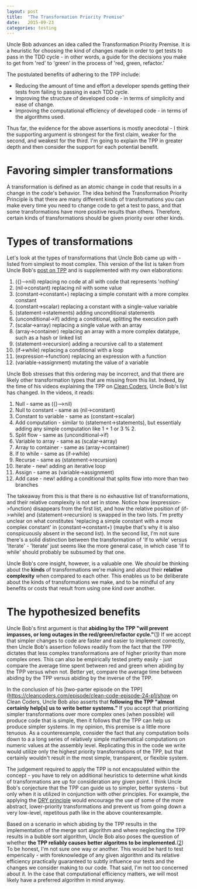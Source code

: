 ```yaml
---
layout: post
title:  "The Transformation Priority Premise"
date:   2015-09-23
categories: testing
---
```

Uncle Bob advances an idea called the Transformation Priority Premise. It is a heuristic for choosing the kind of changes made in order to get tests to pass in the TDD cycle - in other words, a guide for the decisions you make to get from 'red' to 'green' in the process of 'red, green, refactor.'

The postulated benefits of adhering to the TPP include:

- Reducing the amount of time and effort a developer spends getting their tests from failing to passing in each TDD cycle.
- Improving the structure of developed code - in terms of simplicity and ease of change.
- Improving the computational efficiency of developed code - in terms of the algorithms used.

Thus far, the evidence for the above assertions is mostly anecdotal - I think the supporting argument is strongest for the first claim, weaker for the second, and weakest for the third. I'm going to explain the TPP in greater depth and then consider the support for each potential benefit.

# Favoring simpler transformations

A transformation is defined as an atomic change in code that results in a change in the code's behavior. The idea behind the Transformation Priority Principle is that there are many different kinds of transformations you can make every time you need to change code to get a test to pass, and that some transformations have more positive results than others. Therefore, certain kinds of transformations should be given priority over other kinds.

# Types of transformations

Let's look at the types of transformations that Uncle Bob came up with - listed from simplest to most complex. This version of the list is taken from Uncle Bob's [post on TPP](http://blog.8thlight.com/uncle-bob/2013/05/27/TheTransformationPriorityPremise.html) and is supplemented with my own elaborations:

1. ({}–>nil) replacing no code at all with code that represents 'nothing'
2. (nil->constant) replacing nil with some value
3. (constant->constant+) replacing a simple constant with a more complex constant
4. (constant->scalar) replacing a constant with a single-value variable
5. (statement->statements) adding unconditional statements
6. (unconditional->if) adding a conditional, splitting the execution path
7. (scalar->array) replacing a single value with an array
8. (array->container) replacing an array with a more complex datatype, such as a hash or linked list
9. (statement->recursion) adding a recursive call to a statement
10. (if->while) replacing a conditional with a loop
11. (expression->function) replacing an expression with a function
12. (variable->assignment) mutating the value of a variable

Uncle Bob stresses that this ordering may be incorrect, and that there are likely other transformation types that are missing from this list. Indeed, by the time of his videos explaining the TPP on [Clean Coders](https://cleancoders.com/), Uncle Bob's list has changed. In the videos, it reads:

1. Null - same as ({}–>nil)
2. Null to constant - same as (nil->constant)
3. Constant to variable - same as (constant->scalar)
4. Add computation - similar to (statement->statements), but essentialy adding any simple computation like 1 + 1 or 3 % 2.
5. Split flow - same as (unconditional->if)
6. Variable to array - same as (scalar->array)
7. Array to container - same as (array->container)
8. If to while - same as (if->while)
9. Recurse - same as (statement->recursion)
10. Iterate - new! adding an iterative loop
11. Assign - same as (variable->assignment)
12. Add case - new! adding a conditional that splits flow into more than two branches

The takeaway from this is that there is no exhaustive list of transformations, and their relative complexity is not set in stone. Notice how (expression->function) disappears from the first list, and how the relative position of (if->while) and (statement->recursion) is swapped in the two lists. I'm pretty unclear on what constitutes 'replacing a simple constant with a more complex constant' in (constant->constant+) (maybe that's why it is also conspicuously absent in the second list). In the second list, I'm not sure there's a solid distinction between the transformation of 'If to while' versus 'Iterate' - 'Iterate' just seems like the more general case, in which case 'If to while' should probably be subsumed by that one.

Uncle Bob's core insight, however, is a valuable one. We *should* be thinking about the **kinds** of transformations we're making and about their **relative complexity** when compared to each other. This enables us to be deliberate about the kinds of transformations we make, and to be mindful of any benefits or costs that result from using one kind over another.

# The hypothesized benefits

Uncle Bob's first argument is that **abiding by the TPP "will prevent impasses, or long outages in the red/green/refactor cycle."**([1](http://blog.8thlight.com/uncle-bob/2013/05/27/TheTransformationPriorityPremise.html)) If we accept that simpler changes to code are faster and easier to implement correctly, then Uncle Bob's assertion follows readily from the fact that the TPP dictates that less complex transformations are of higher priority than more complex ones. This can also be empirically tested pretty easily - just compare the average time spent between red and green when abiding by the TPP versus when not. Better yet, compare the average time between abiding by the TPP versus abiding by the inverse of the TPP.

In the conclusion of his [two-parter episode on the TPP](https://cleancoders.com/episode/clean-code-episode-24-p1/show on Clean Coders, Uncle Bob also asserts that **following the TPP "almost certainly help[s] us to write better systems."** If you accept that prioritizing simpler transformations over more complex ones (when possible) will produce code that is simple, then it follows that the TPP can help us produce simpler systems. In my opinion, this premise is a little more tenuous. As a counterexample, consider the fact that any computation boils down to a a long series of relatively simple mathematical computations on numeric values at the assembly level. Replicating this in the code we write would utilize only the highest priority transformations of the TPP, but that certainly wouldn't result in the most simple, transparent, or flexible system.

The judgement required to apply the TPP is not encapsulated within the concept - you have to rely on additional heuristics to determine what kinds of transformations are up for consideration any given point. I think Uncle Bob's conjecture that the TPP can guide us to simpler, better systems - but only when it is utilized in conjunction with other principles. For example, the applying the [DRY principle](https://en.wikipedia.org/wiki/Don%27t_repeat_yourself) would encourage the use of some of the more abstract, lower-priority transformations and prevent us from going down a very low-level, repetitous path like in the above counterexample.

Based on a scenario in which abiding by the TPP results in the implementation of the merge sort algorithm and where neglecting the TPP results in a bubble sort algorithm, Uncle Bob also poses the question of whether **the TPP reliably causes better algoritms to be implemented.**([2](https://blog.8thlight.com/uncle-bob/2013/05/27/TransformationPriorityAndSorting.html)) To be honest, I'm not sure one way or another. This would be hard to test emperically - with foreknowledge of any given algorithm and its relative efficiency practically guaranteed to subtly influence our tests and the changes we consider making to our code. That said, I'm not too concerned about it. In the case that computational efficiency matters, we will most likely have a preferred algorithm in mind anyway.